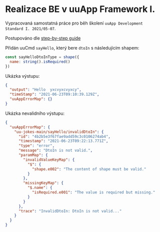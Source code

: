 # Realizace BE v uuApp Framework I.

Vypracovaná samostatná práce pro běh školení `uuApp Development Standard I. 2021/05-07`.

Postupováno dle [step-by-step guide](https://uuapp.plus4u.net/uu-bookkit-maing01/e884539c8511447a977c7ff070e7f2cf/book/page?code=stepByStepApp)

Přidán uuCmd `sayHello`, který bere `dtoIn` s následujícím shapem:

```js
const sayHelloDtoInType = shape({
  name: string().isRequired()
})

```
Ukázka výstupu:
```json
{
  "output": "Hello  yxcvyxcvyxcy",
  "timeStamp": "2021-06-23T09:10:39.129Z",
  "uuAppErrorMap": {}
}
```

Ukázka nevalidního výstupu:

```json
{
  "uuAppErrorMap": {
    "uu-jokes-main/sayHello/invalidDtoIn": {
      "id": "4b2b5e3f67fae9add59c3c0106274ab4",
      "timestamp": "2021-06-23T09:22:13.771Z",
      "type": "error",
      "message": "DtoIn is not valid.",
      "paramMap": {
        "invalidValueKeyMap": {
          "$": {
            "shape.e002": "The content of shape must be valid."
          }
        },
        "missingKeyMap": {
          "$.name": {
            "isRequired.e001": "The value is required but missing."
          }
        }
      },
      "trace": "InvalidDtoIn: DtoIn is not valid..."
    }
  }
}
```

